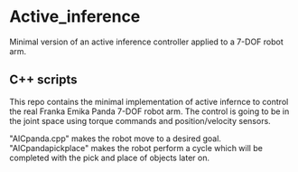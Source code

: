 # Active_inference
Minimal version of an active inference controller applied to a 7-DOF robot arm.

## C++ scripts
This repo contains the minimal implementation of active infernce to control the real Franka Emika Panda 7-DOF robot arm. 
The control is going to be in the joint space using torque commands and position/velocity sensors.

"AICpanda.cpp" makes the robot move to a desired goal. 
"AICpandapickplace" makes the robot perform a cycle which will be completed with the pick and place of objects later on.

